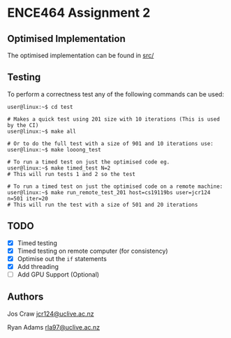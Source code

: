# ENCE464 Assignment 2

## Optimised Implementation
The optimised implementation can be found in [src/](src/)

## Testing
To perform a correctness test any of the following commands can be used:

```console
user@linux:~$ cd test

# Makes a quick test using 201 size with 10 iterations (This is used by the CI)
user@linux:~$ make all

# Or to do the full test with a size of 901 and 10 iterations use:
user@linux:~$ make looong_test

# To run a timed test on just the optimised code eg.
user@linux:~$ make timed_test N=2
# This will run tests 1 and 2 so the test

# To run a timed test on just the optimised code on a remote machine:
user@linux:~$ make run_remote_test_201 host=cs19119bs user=jcr124 n=501 iter=20
# This will run the test with a size of 501 and 20 iterations
```

## TODO

- [x] Timed testing
- [x] Timed testing on remote computer (for consistency)
- [x] Optimise out the `if` statements
- [x] Add threading
- [ ] Add GPU Support (Optional)
 
## Authors
Jos Craw <jcr124@uclive.ac.nz>

Ryan Adams <rla97@uclive.ac.nz>
